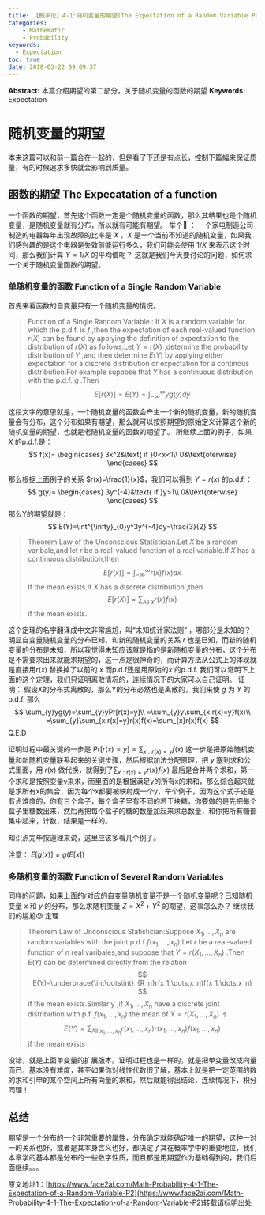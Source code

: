 ```yaml
---
title: 【概率论】4-1:随机变量的期望(The Expectation of a Random Variable Part II)
categories:
    - Mathematic
    - Probability
keywords:
  - Expectation
toc: true
date: 2018-03-22 09:09:37
---
```


**Abstract:** 本篇介绍期望的第二部分，关于随机变量的函数的期望
**Keywords:** Expectation

<!--more-->
# 随机变量的期望
本来这篇可以和前一篇合在一起的，但是看了下还是有点长，控制下篇幅来保证质量，有的时候追求多快就会影响到质量。
## 函数的期望 The Expecatation of a function
一个函数的期望，首先这个函数一定是个随机变量的函数，那么其结果也是个随机变量，是随机变量就有分布，所以就有可能有期望。
举个🌰 ：
一个家电制造公司制造的电器每年出现故障的比率是 $X$ ，$X$ 是一个当前不知道的随机变量，如果我们感兴趣的是这个电器是失效前能运行多久，我们可能会使用 $1/X$ 来表示这个时间，那么我们计算 $Y=1/X$ 的平均值呢？
这就是我们今天要讨论的问题，如何求一个关于随机变量函数的期望。
### 单随机变量的函数 Function of a Single Random Variable
首先来看函数的自变量只有一个随机变量的情况。
> Function of a Single Random Variable : If $X$ is a random variable for which the p.d.f. is $f$ ,then the expectation of each real-valued function $r(X)$ can be found by applying the definition of expectation to the distribution of $r(X)$ as follows:Let $Y=r(X)$ ,determine the probability distribution of $Y$ ,and then determine $E(Y)$ by applying either expectation for a discrete distribution or expectation for a continous distribution.For example suppose that $Y$ has a continuous distribution with the p.d.f. $g$ .Then
$$
E[r(X)]=E(Y)=\int^{\infty}_{-\infty}yg(y)dy
$$

这段文字的意思就是，一个随机变量的函数会产生一个新的随机变量，新的随机变量会有分布，这个分布如果有期望，那么就可以按照期望的原始定义计算这个新的随机变量的期望，也就是老随机变量的函数的期望了。
所继续上面的例子，如果 $X$ 的p.d.f.是：
$$
f(x)=
\begin{cases}
3x^2&\text{ if }0<x<1\\
0&\text{oterwise}
\end{cases}
$$

那么根据上面例子的关系 $r(x)=\frac{1}{x}$，我们可以得到 $Y=r(x)$ 的p.d.f.：
$$
g(y)=
\begin{cases}
3y^{-4}&\text{ if }y>1\\
0&\text{oterwise}
\end{cases}
$$
那么Y的期望就是：
$$
E(Y)=\int^{\infty}_{0}y^3y^{-4}dy=\frac{3}{2}
$$

>Theorem Law of the Unconscious Statistician.Let $X$ be a random varibale,and let $r$ be a real-valued function of a real variable.If $X$ has a continuous distribution,then
$$
E[r(x)]=\int^{\infty}_{-\infty}r(x)f(x)dx
$$
If the mean exists.If X has a discrete distribution ,then
$$
E[r(X)]=\sum_{\text{All } x}r(x)f(x)
$$
if the mean exists.

这个定理的名字翻译成中文非常尴尬，叫“未知统计家法则” ，哪部分是未知的？明显自变量随机变量的分布已知，和新的随机变量的关系 $r$ 也是已知，而新的随机变量的分布是未知，所以我觉得未知应该就是指的是新随机变量的分布，这个分布是不需要求出来就能求期望的，这一点是很神奇的，而计算方法从公式上的体现就是直接用$r(x)$ 替换掉了以前的 $x$ 而p.d.f还是用原始的$x$ 的p.d.f.
我们可以证明下上面的这个定理，我们只证明离散情况的，连续情况下的大家可以自己证明。
证明：
假设X的分布式离散的，那么Y的分布必然也是离散的，我们来使 $g$ 为 $Y$ 的 p.d.f. 那么
$$
\sum_{y}yg(y)=\sum_{y}yPr[r(x)=y]\\
=\sum_{y}y\sum_{x:r(x)=y}f(x)\\
=\sum_{y}\sum_{x:r(x)=y}r(x)f(x)=\sum_{x}r(x)f(x)
$$
Q.E.D

证明过程中最关键的一步是 $Pr[r(x)=y]=\sum_{x:r(x)=y}f(x)$ 这一步是把原始随机变量和新随机变量联系起来的关键步骤，然后根据加法分配原理，把 $y$ 塞到求和公式里面，用 $r(x)$ 做代换，就得到了$\sum_{x:r(x)=y}r(x)f(x)$ 最后是合并两个求和，第一个求和是按照变量y来求，而里面的是根据满足y的所有x的求和，那么综合起来就是求所有x的集合，因为每个x都要被映射成一个y，举个例子，因为这个式子还是有点难度的，你有三个盒子，每个盒子里有不同的若干块糖，你要做的是先把每个盒子里糖数出来，然后再把每个盒子的糖的数量加起来求总数量，和你把所有糖都集中起来，计数，结果是一样的。

知识点完毕按道理来说，这里应该多看几个例子。

注意： $E[g(x)]\neq g(E[x])$
### 多随机变量的函数 Function of Several Random Variables
同样的问题，如果上面的r对应的自变量随机变量不是一个随机变量呢？已知随机变量 $x$ 和 $y$ 的分布，那么求随机变量 $Z=X^2+Y^2$ 的期望，这事怎么办？
继续我们的尴尬😓 定理
>Theorem Law of Unconscious Statistician:Suppose $X_1,\dots,X_n$ are random variables with the joint p.d.f $f(x_1,\dots,x_n)$ Let $r$ be a real-valued function of $n$ real varibales,and suppose that $Y=r(X_1,\dots,X_n)$ .Then $E(Y)$ can be determined directly from the relation
$$
E(Y)=\underbrace{\int\dots\int}_{R_n}r(x_1,\dots,x_n)f(x_1,\dots,x_n)
$$
if the mean exists.Similarly ,if $X_1,\dots,X_n$ have a discrete joint distribution with p.f. $f(x_1,\dots,x_n)$ the mean of $Y=r(X_1,\dots,X_n)$ is
$$
E(Y)=\sum_{\text{All }x_1,\dots,x_n}r(x_1,\dots,x_n)r(x_1,\dots,x_n)f(x_1,\dots,x_n)
$$
if the mean exists

没错，就是上面单变量的扩展版本。证明过程也是一样的，就是把单变量改成向量而已，基本没有难度，甚至如果你对线性代数很了解，基本上就是把一定范围的数的求和引申的某个空间上所有向量的求和，然后就能得出结论，连续情况下，积分同理！


## 总结

期望是一个分布的一个非常重要的属性，分布确定就能确定唯一的期望，这种一对一的关系也好，或者是其本身含义也好，都决定了其在概率学中的重要地位，我们本章学的基本都是分布的一些数字性质，而且都是用期望作为基础得到的，我们后面继续。。。





原文地址1：[https://www.face2ai.com/Math-Probability-4-1-The-Expectation-of-a-Random-Variable-P2](https://www.face2ai.com/Math-Probability-4-1-The-Expectation-of-a-Random-Variable-P2)转载请标明出处
